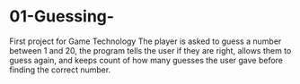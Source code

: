 # 01-Guessing-
First project for Game Technology
The player is asked to guess a number between 1 and 20, the program tells the user if they are right, allows them to guess again, and keeps count of how many guesses the user gave before finding the correct number. 
